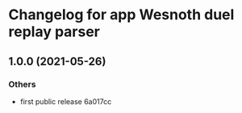 # Changelog for app Wesnoth duel replay parser

## 1.0.0 (2021-05-26)

### Others

* first public release 6a017cc
